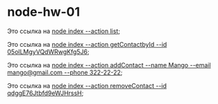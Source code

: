 # node-hw-01
Это ссылка на [node index --action list](https://i.ibb.co/NyGdsXr/node-index-action-list.jpg);

Это ссылка на [node index --action getContactbyId --id 05olLMgyVQdWRwgKfg5J6](https://i.ibb.co/VW5X462/node-index-action-get-Contact-By-Id-id-05ol-LMgy-VQd-WRwg-Kfg5-J6.jpg);

Это ссылка на [node index --action addContact --name Mango --email mango@gmail.com --phone 322-22-22](https://i.ibb.co/LnzkQKy/node-index-action-add-Contact-name-Mango-email-mango-gmail-com-phone-322-22-22.jpg);

Это ссылка на [node index --action removeContact --id qdggE76Jtbfd9eWJHrssH](https://i.ibb.co/Lr55z8G/node-index-action-remove-Contact-id-qdgg-E76-Jtbfd9e-WJHrss-H.jpg);
